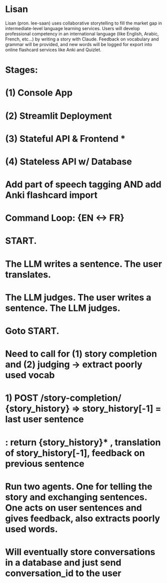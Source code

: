 # Lisan

Lisan (pron. lee-saan) uses collaborative storytelling to fill the market gap in intermediate-level language learning services. Users will develop professional competency in an international language (like English, Arabic, French, etc...) by writing a story with Claude. Feedback on vocabulary and grammar will be provided, and new words will be logged for export into online flashcard services like Anki and Quizlet. 

# Stages:
#   (1) Console App
#   (2) Streamlit Deployment
#   (3) Stateful API & Frontend *
#   (4) Stateless API w/ Database

# Add part of speech tagging AND add Anki flashcard import

# Command Loop: {EN <-> FR}
# START.
# The LLM writes a sentence. The user translates.
# The LLM judges. The user writes a sentence. The LLM judges.
# Goto START.
# Need to call for (1) story completion and (2) judging -> extract poorly used vocab
# 1) POST /story-completion/ {story_history} => story_history[-1] = last user sentence
# : return {story_history}* , translation of story_history[-1], feedback on previous sentence
# Run two agents. One for telling the story and exchanging sentences. One acts on user sentences and gives feedback, also extracts poorly used words.
# Will eventually store conversations in a database and just send conversation_id to the user
